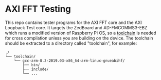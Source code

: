 # AXI FFT Testing
This repo contains tester programs for the AXI FFT core and the AXI Loopback Test core. It targets the ZedBoard and AD-FMCOMMS3-EBZ which runs a modified version of Raspberry Pi OS, so a [toolchain][1] is needed for cross compilation unless you are building on the device.
The toolchain should be extracted to a directory called "toolchain", for example:
```
./
└── toolchain/
    └── gcc-arm-8.3-2019.03-x86_64-arm-linux-gnueabihf/
        ├── bin/
        ├── include/
        └── ...
```

[1]: https://developer.arm.com/-/media/Files/downloads/gnu-a/8.3-2019.03/binrel/gcc-arm-8.3-2019.03-x86_64-arm-linux-gnueabihf.tar.xz